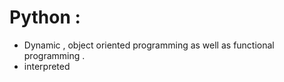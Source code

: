 # Python : 
- Dynamic , object oriented programming as well as functional programming . 
- interpreted